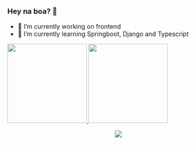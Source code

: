### Hey na boa? 👋

- 🔭 I’m currently working on frontend
- 🌱 I’m currently learning Springboot, Django and Typescript

<div>
  <a href="https://github.com/Roddy-B">
  <img height="180em" src="https://github-readme-stats.vercel.app/api?username=Roddy-B&show_icons=true&theme=dark&include_all_commits=true" />
  <img height="180em" src="https://github-readme-stats.vercel.app/api/top-langs/?username=Roddy-B&langs_count=8&theme=dark" />
</div>

<div style="marginTop: 20px">
<p align="center">
  <a href="https://skillicons.dev">
    <img src="https://skillicons.dev/icons?i=javascript,typescript,react,html,css,python,django" />
  </a>
</p>
</div>
